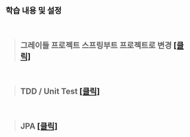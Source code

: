 ## 학습 내용 및 설정   

<br>


>## 그레이들 프로젝트 스프링부트 프로젝트로 변경  <a href="https://github.com/jiyun1006/springboot-aws/wiki/IntelliJ%EC%97%90%EC%84%9C-gradle-%ED%94%84%EB%A1%9C%EC%A0%9D%ED%8A%B8-spring-boot-%ED%94%84%EB%A1%9C%EC%A0%9D%ED%8A%B8%EB%A1%9C-%EB%B3%80%EA%B2%BD"> [클릭] </a>

<br>


>## TDD / Unit Test <a href="https://github.com/jiyun1006/springboot-aws/blob/main/tdd.md">[클릭]</a>


<br>

>## JPA <a href = "https://github.com/jiyun1006/springboot-aws/blob/main/JPA.md">[클릭]</a>